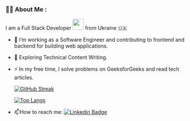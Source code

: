 ### :woman_technologist: About Me :
I am a Full Stack Developer <img src="https://media.giphy.com/media/WUlplcMpOCEmTGBtBW/giphy.gif" width="30"> from Ukraine 🇺🇦
- :telescope: I’m working as a Software Engineer and contributing to frontend and backend for building web applications.

- :seedling: Exploring Technical Content Writing.

- :zap: In my free time, I solve problems on GeeksforGeeks and read tech articles.

  [![GitHub Streak](http://github-readme-streak-stats.herokuapp.com?user=marynahl&theme=dark&background=000000)](https://git.io/streak-stats)

  [![Top Langs](https://github-readme-stats.vercel.app/api/top-langs/?username=marynahl&layout=compact&theme=vision-friendly-dark)](https://github.com/anuraghazra/github-readme-stats)

- :mailbox:How to reach me: [![Linkedin Badge](https://img.shields.io/badge/-kakbar-blue?style=flat&logo=Linkedin&logoColor=white)]([(https://www.linkedin.com/in/maryna-hlushak/)])


<img src="https://komarev.com/ghpvc/?username=marynahl&style=flat-square&color=blue" alt=""/>
